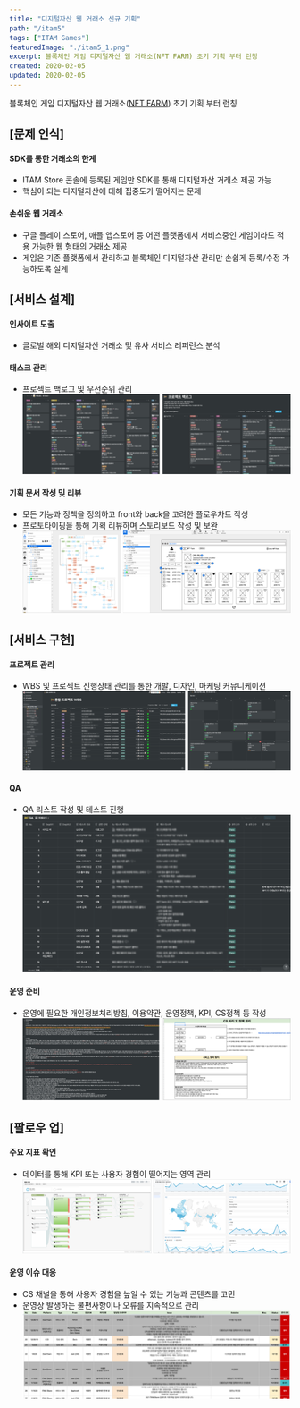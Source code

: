 ```yaml
---
title: "디지털자산 웹 거래소 신규 기획"
path: "/itam5"
tags: ["ITAM Games"]
featuredImage: "./itam5_1.png"
excerpt: 블록체인 게임 디지털자산 웹 거래소(NFT FARM) 초기 기획 부터 런칭
created: 2020-02-05
updated: 2020-02-05
---
```


블록체인 게임 디지털자산 웹 거래소(<a href="https://nft.farm" target="_blank">NFT FARM</a>) 초기 기획 부터 런칭

## [문제 인식]

#### SDK를 통한 거래소의 한계

- ITAM Store 콘솔에 등록된 게임만 SDK를 통해 디지털자산 거래소 제공 가능
- 핵심이 되는 디지털자산에 대해 집중도가 떨어지는 문제

#### 손쉬운 웹 거래소

- 구글 플레이 스토어, 애플 앱스토어 등 어떤 플랫폼에서 서비스중인 게임이라도 적용 가능한 웹 형태의 거래소 제공
- 게임은 기존 플랫폼에서 관리하고 블록체인 디지털자산 관리만 손쉽게 등록/수정 가능하도록 설계

## [서비스 설계]

#### 인사이트 도출

- 글로벌 해외 디지털자산 거래소 및 유사 서비스 레퍼런스 분석

#### 태스크 관리

- 프로젝트 백로그 및 우선순위 관리
![itam5_2](./itam5_2.png)

#### 기획 문서 작성 및 리뷰

- 모든 기능과 정책을 정의하고 front와 back을 고려한 플로우차트 작성
- 프로토타이핑을 통해 기획 리뷰하며 스토리보드 작성 및 보완
![itam5_3](./itam5_3.png)

## [서비스 구현]

#### 프로젝트 관리

- WBS 및 프로젝트 진행상태 관리를 통한 개발, 디자인, 마케팅 커뮤니케이션
![itam5_4](./itam5_4.png)

#### QA

- QA 리스트 작성 및 테스트 진행
![itam5_5](./itam5_5.png)

#### 운영 준비

- 운영에 필요한 개인정보처리방침, 이용약관, 운영정책, KPI, CS정책 등 작성
![itam5_6](./itam5_6.png)

## [팔로우 업]

#### 주요 지표 확인

- 데이터를 통해 KPI 또는 사용자 경험이 떨어지는 영역 관리
![itam5_8](./itam5_8.png)

#### 운영 이슈 대응

- CS 채널을 통해 사용자 경험을 높일 수 있는 기능과 콘텐츠를 고민
- 운영상 발생하는 불편사항이나 오류를 지속적으로 관리
![itam5_7](./itam5_7.png)
